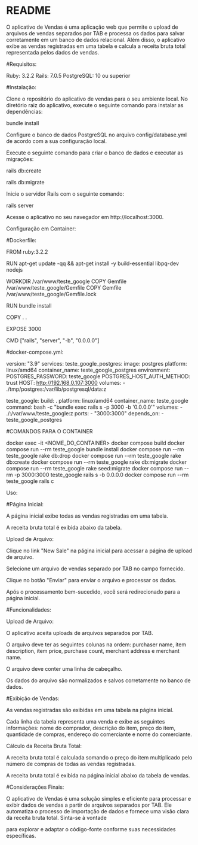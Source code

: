 # README

O aplicativo de Vendas é uma aplicação web que permite o upload de arquivos de vendas separados por TAB e processa os dados para salvar corretamente em um banco de dados relacional. Além disso, o aplicativo exibe as vendas registradas em uma tabela e calcula a receita bruta total representada pelos dados de vendas.

#Requisitos:

Ruby: 3.2.2
Rails: 7.0.5
PostgreSQL: 10 ou superior


#Instalação:

Clone o repositório do aplicativo de vendas para o seu ambiente local.
No diretório raiz do aplicativo, execute o seguinte comando para instalar as dependências:

bundle install

Configure o banco de dados PostgreSQL no arquivo config/database.yml de acordo com a sua configuração local.

Execute o seguinte comando para criar o banco de dados e executar as migrações:


rails db:create

rails db:migrate

Inicie o servidor Rails com o seguinte comando:


rails server

Acesse o aplicativo no seu navegador em http://localhost:3000.

Configuração em Container: 

#Dockerfile:

FROM ruby:3.2.2

RUN apt-get update -qq && apt-get install -y build-essential libpq-dev nodejs


WORKDIR /var/www/teste_google
COPY Gemfile /var/www/teste_google/Gemfile
COPY Gemfile /var/www/teste_google/Gemfile.lock


RUN bundle install

COPY . .

EXPOSE 3000

CMD ["rails", "server", "-b", "0.0.0.0"]


#docker-compose.yml: 

version: "3.9"
services:
  teste_google_postgres:
    image: postgres
    platform: linux/amd64
    container_name: teste_google_postgres
    environment:
      POSTGRES_PASSWORD: teste_google
      POSTGRES_HOST_AUTH_METHOD: trust
      HOST: http://192.168.0.107:3000
    volumes:
      - ./tmp/postgres:/var/lib/postgresql/data:z

  teste_google:
    build: .
    platform: linux/amd64
    container_name: teste_google
    command: bash -c "bundle exec rails s -p 3000 -b '0.0.0.0'"
    volumes:
      - ./:/var/www/teste_google:z
    ports:
      - "3000:3000"
    depends_on:
      - teste_google_postgres

#COMANDOS PARA O CONTAINER

 docker exec -it <NOME_DO_CONTAINER>
 docker compose build
 docker compose run --rm teste_google bundle install
 docker compose run --rm teste_google rake db:drop
 docker compose run --rm teste_google rake db:create
 docker compose run --rm teste_google rake db:migrate
 docker compose run --rm teste_google rake seed:migrate
 docker compose run  --rm -p 3000:3000 teste_google rails s -b 0.0.0.0
 docker compose run  --rm teste_google rails c

Uso:

#Página Inicial:


A página inicial exibe todas as vendas registradas em uma tabela.

A receita bruta total é exibida abaixo da tabela.

Upload de Arquivo:

Clique no link "New Sale" na página inicial para acessar a página de upload de arquivo.

Selecione um arquivo de vendas separado por TAB no campo fornecido.

Clique no botão "Enviar" para enviar o arquivo e processar os dados.

Após o processamento bem-sucedido, você será redirecionado para a página inicial.


#Funcionalidades:

Upload de Arquivo:

O aplicativo aceita uploads de arquivos separados por TAB.

O arquivo deve ter as seguintes colunas na ordem: purchaser name, item description, item price, purchase count, merchant address e merchant name.

O arquivo deve conter uma linha de cabeçalho.

Os dados do arquivo são normalizados e salvos corretamente no banco de dados.


#Exibição de Vendas:

As vendas registradas são exibidas em uma tabela na página inicial.

Cada linha da tabela representa uma venda e exibe as seguintes informações: nome do comprador, descrição do item, preço do item, quantidade de compras, endereço do comerciante e nome do comerciante.

Cálculo da Receita Bruta Total:

A receita bruta total é calculada somando o preço do item multiplicado pelo número de compras de todas as vendas registradas.

A receita bruta total é exibida na página inicial abaixo da tabela de vendas.


#Considerações Finais:

O aplicativo de Vendas é uma solução simples e eficiente para processar e exibir dados de vendas a partir de arquivos separados por TAB. Ele automatiza o processo de importação de dados e fornece uma visão clara da receita bruta total. Sinta-se à vontade 

para explorar e adaptar o código-fonte conforme suas necessidades específicas.
